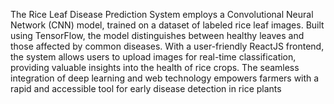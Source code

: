 The Rice Leaf Disease Prediction System employs a Convolutional Neural Network (CNN) model, trained on a dataset of labeled rice leaf images. Built using TensorFlow, the model distinguishes between healthy leaves and those affected by common diseases. With a user-friendly ReactJS frontend, the system allows users to upload images for real-time classification, providing valuable insights into the health of rice crops. The seamless integration of deep learning and web technology empowers farmers with a rapid and accessible tool for early disease detection in rice plants
